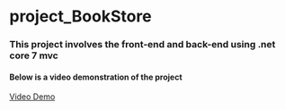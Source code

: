 # project_BookStore 

### This project involves the front-end and back-end using .net core 7  mvc  
#### Below is a video demonstration of the project

[Video Demo](https://youtu.be/2QB8zzzzmrg)

